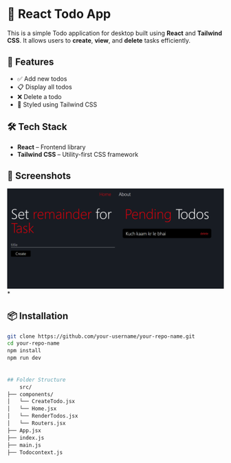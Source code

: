 # 🧾 React Todo App

This is a simple Todo application for desktop built using **React** and **Tailwind CSS**. It allows users to **create**, **view**, and **delete** tasks efficiently.

## 🚀 Features

- ✅ Add new todos
- 📋 Display all todos
- ❌ Delete a todo
- 💅 Styled using Tailwind CSS
<!-- - ⚡ Fast and responsive UI -->

## 🛠️ Tech Stack

- **React** – Frontend library
- **Tailwind CSS** – Utility-first CSS framework

## 📸 Screenshots

![alt text](image.png)*

## 📦 Installation

```bash
git clone https://github.com/your-username/your-repo-name.git
cd your-repo-name
npm install
npm run dev


## Folder Structure
    src/
├── components/
│   └── CreateTodo.jsx
│   └── Home.jsx
│   └── RenderTodos.jsx
│   └── Routers.jsx
├── App.jsx
├── index.js
├── main.js
├── Todocontext.js

